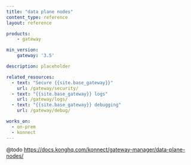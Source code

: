 ```yaml
---
title: "data plane nodes"
content_type: reference
layout: reference

products:
    - gateway

min_version:
    gateway: '3.5'

description: placeholder

related_resources:
  - text: "Secure {{site.base_gateway}}"
    url: /gateway/security/
  - text: "{{site.base_gateway}} logs"
    url: /gateway/logs/
  - text: "{{site.base_gateway}} debugging"
    url: /gateway/debug/

works_on:
  - on-prem
  - konnect
---
```


@todo
https://docs.konghq.com/konnect/gateway-manager/data-plane-nodes/
